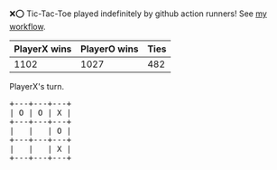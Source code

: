 :x::o: Tic-Tac-Toe played indefinitely by github action runners! See [my workflow](.github/workflows/play.yaml).

|PlayerX wins|PlayerO wins|Ties|
|-|-|-|
|1102|1027|482|

PlayerX's turn.

<pre>
+---+---+---+
| O | O | X |
+---+---+---+
|   |   | O |
+---+---+---+
|   |   | X |
+---+---+---+
</pre>